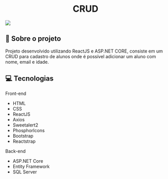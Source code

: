 <h1 align="center">
  CRUD
</h1>
<img src="https://i.imgur.com/nYPIl1j.png">

## :rocket: Sobre o projeto

Projeto desenvolvido utilizando ReactJS e ASP.NET CORE, consiste em um CRUD para cadastro de alunos onde é possível adicionar um aluno com nome, email e idade.

## 💻 Tecnologias

Front-end

- HTML
- CSS
- ReactJS
- Axios
- Sweetalert2
- PhosphorIcons
- Bootstrap
- Reactstrap

Back-end

- ASP.NET Core
- Entity Framework
- SQL Server
